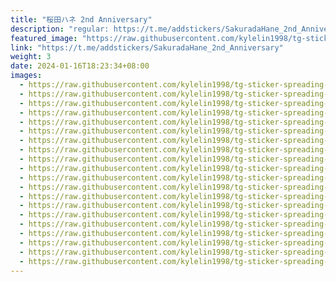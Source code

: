 ```yaml
---
title: "桜田ハネ 2nd Anniversary"
description: "regular: https://t.me/addstickers/SakuradaHane_2nd_Anniversary"
featured_image: "https://raw.githubusercontent.com/kylelin1998/tg-sticker-spreading-worldwide-images/main/img/01f4fc19-4dc6-4f09-9590-241a9ce0abdd.jpg"
link: "https://t.me/addstickers/SakuradaHane_2nd_Anniversary"
weight: 3
date: 2024-01-16T18:23:34+08:00
images:
  - https://raw.githubusercontent.com/kylelin1998/tg-sticker-spreading-worldwide-images/main/img/01f4fc19-4dc6-4f09-9590-241a9ce0abdd.jpg
  - https://raw.githubusercontent.com/kylelin1998/tg-sticker-spreading-worldwide-images/main/img/4020663c-758d-44c1-b0fc-72129c717339.jpg
  - https://raw.githubusercontent.com/kylelin1998/tg-sticker-spreading-worldwide-images/main/img/4621e7fc-93f5-43c2-a830-8c418872b8d7.jpg
  - https://raw.githubusercontent.com/kylelin1998/tg-sticker-spreading-worldwide-images/main/img/dbf4cf44-ba1e-4a71-aecb-bdb80b10c685.jpg
  - https://raw.githubusercontent.com/kylelin1998/tg-sticker-spreading-worldwide-images/main/img/fb040e9b-b468-41a3-9b2b-ecc04cfa6bac.jpg
  - https://raw.githubusercontent.com/kylelin1998/tg-sticker-spreading-worldwide-images/main/img/223bb369-41c5-47bb-b4ef-eba993683b4a.jpg
  - https://raw.githubusercontent.com/kylelin1998/tg-sticker-spreading-worldwide-images/main/img/d30904eb-04dc-4377-b5f6-952c0fe81b65.jpg
  - https://raw.githubusercontent.com/kylelin1998/tg-sticker-spreading-worldwide-images/main/img/98f1f0e4-3ef1-46a6-b2cd-d3dc57f84d0b.jpg
  - https://raw.githubusercontent.com/kylelin1998/tg-sticker-spreading-worldwide-images/main/img/c22413b9-20bc-4c25-8edb-9a4540a1d768.jpg
  - https://raw.githubusercontent.com/kylelin1998/tg-sticker-spreading-worldwide-images/main/img/7d47a559-b907-4f7a-9a88-367dfc985a31.jpg
  - https://raw.githubusercontent.com/kylelin1998/tg-sticker-spreading-worldwide-images/main/img/6cbf4601-b523-4f0a-a0fd-f7eb984a881d.jpg
  - https://raw.githubusercontent.com/kylelin1998/tg-sticker-spreading-worldwide-images/main/img/6e828786-5524-49ce-82fd-c0cd993624ab.jpg
  - https://raw.githubusercontent.com/kylelin1998/tg-sticker-spreading-worldwide-images/main/img/2de25c33-58d8-4bc7-a0a1-5ff526686904.jpg
  - https://raw.githubusercontent.com/kylelin1998/tg-sticker-spreading-worldwide-images/main/img/c4b2211e-22f1-4b7d-9bd4-5a556f7f5101.jpg
  - https://raw.githubusercontent.com/kylelin1998/tg-sticker-spreading-worldwide-images/main/img/7257fd5e-0dc0-4c45-b457-ee92514030bb.jpg
  - https://raw.githubusercontent.com/kylelin1998/tg-sticker-spreading-worldwide-images/main/img/ce512aa9-2645-4a25-b232-fa0528cc226d.jpg
  - https://raw.githubusercontent.com/kylelin1998/tg-sticker-spreading-worldwide-images/main/img/9892d2fd-32f0-4d71-88d3-2bd77b2c0cef.jpg
  - https://raw.githubusercontent.com/kylelin1998/tg-sticker-spreading-worldwide-images/main/img/b03fd6d7-18ec-4a25-9118-c1a8773db9b1.jpg
  - https://raw.githubusercontent.com/kylelin1998/tg-sticker-spreading-worldwide-images/main/img/7243179c-5565-4504-a9fe-57417e3b807b.jpg
  - https://raw.githubusercontent.com/kylelin1998/tg-sticker-spreading-worldwide-images/main/img/e0c4570b-2945-4f43-bd54-cf392758f8be.jpg
---
```

